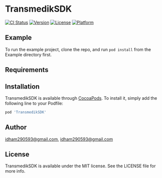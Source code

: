 # TransmedikSDK

[![CI Status](https://img.shields.io/travis/idham290593@gmail.com/TransmedikSDK.svg?style=flat)](https://travis-ci.org/idham290593@gmail.com/TransmedikSDK)
[![Version](https://img.shields.io/cocoapods/v/TransmedikSDK.svg?style=flat)](https://cocoapods.org/pods/TransmedikSDK)
[![License](https://img.shields.io/cocoapods/l/TransmedikSDK.svg?style=flat)](https://cocoapods.org/pods/TransmedikSDK)
[![Platform](https://img.shields.io/cocoapods/p/TransmedikSDK.svg?style=flat)](https://cocoapods.org/pods/TransmedikSDK)

## Example

To run the example project, clone the repo, and run `pod install` from the Example directory first.

## Requirements

## Installation

TransmedikSDK is available through [CocoaPods](https://cocoapods.org). To install
it, simply add the following line to your Podfile:

```ruby
pod 'TransmedikSDK'
```

## Author

idham290593@gmail.com, idham290593@gmail.com

## License

TransmedikSDK is available under the MIT license. See the LICENSE file for more info.
